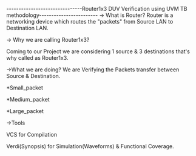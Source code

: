 -------------------------------Router1x3 DUV Verification using UVM TB methodology------------------------
-> What is Router?
Router is a networking device which routes the "packets" from Source LAN to Destination LAN. 

-> Why we are calling Router1x3? 

Coming to our Project we are considering 1 source & 3 destinations that's why called as Router1x3.

->What we are doing?
We are Verifying the Packets transfer between Source & Destination.

*Small_packet

*Medium_packet

*Large_packet

->Tools

VCS for Compilation

Verdi(Synopsis) for Simulation(Waveforms) & Functional Coverage.
